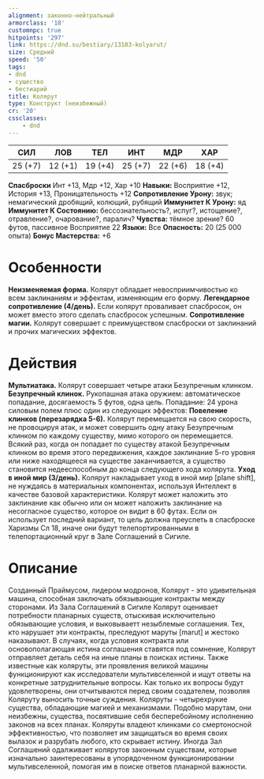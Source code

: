 ```yaml
---
alignment: законно-нейтральный
armorclass: '18'
customnpc: true
hitpoints: '297'
link: https://dnd.su/bestiary/13103-kolyarut/
size: Средний
speed: '50'
tags:
- dnd
- существо
- бестиарий
title: Колярут
type: Конструкт (неизбежный)
cr: '20'
cssclasses:
    - dnd
---
```



| СИЛ | ЛОВ | ТЕЛ | ИНТ | МДР | ХАР |
|---|---|---|---|---|---|
| 25 (+7) | 12 (+1) | 19 (+4) | 25 (+7) | 22 (+6) | 18 (+4) |
**Спасброски** Инт +13, Мдр +12, Хар +10
**Навыки:** Восприятие +12, История +13, Проницательность +12
**Сопротивление Урону:** звук; немагический дробящий, колющий, рубящий
**Иммунитет К Урону:** яд
**Иммунитет К Состоянию:** бессознательность?, испуг?, истощение?, отравление?, очарование?, паралич?
**Чувства:** тёмное зрение? 60 футов, пассивное Восприятие 22
**Языки:** Все
**Опасность:** 20 (25 000 опыта)
**Бонус Мастерства:** +6


# Особенности
**Неизменяемая форма.** Колярут обладает невосприимчивостью ко всем заклинаниям и эффектам, изменяющим его форму.
**Легендарное сопротивление (4/день).** Если колярут проваливает спасбросок, он может вместо этого сделать спасбросок успешным.
**Сопротивление магии.** Колярут совершает с преимуществом спасброски от заклинаний и прочих магических эффектов.


# Действия
**Мультиатака.** Колярут совершает четыре атаки Безупречным клинком.
**Безупречный клинок.** Рукопашная атака оружием: автоматическое попадание, досягаемость 5 футов, одна цель. Попадание: 24 урона силовым полем плюс один из следующих эффектов:
**Повеление клинков (перезарядка 5-6).** Колярут перемещается на свою скорость, не провоцируя атак, и может совершить одну атаку Безупречным клинком по каждому существу, мимо которого он перемещается. Всякий раз, когда он попадает по существу атакой Безупречным клинком во время этого передвижения, каждое заклинание 5-го уровня или ниже находящееся на существе заканчивается, а существо становится недееспособным до конца следующего хода колярута.
**Уход в иной мир (3/день).** Колярут накладывает уход в иной мир [plane shift], не нуждаясь в материальных компонентах, используя Интеллект в качестве базовой характеристики. Колярут может наложить это заклинание как обычно или он может наложить заклинание на несогласное существо, которое он видит в 60 футах. Если он использует последний вариант, то цель должна преуспеть в спасброске Харизмы Сл 18, иначе они будут телепортированными в телепортационный круг в Зале Соглашений в Сигиле.


# Описание
Созданный Праймусом, лидером модронов, Колярут - это удивительная машина, способная заключать обязывающие контракты между сторонами. Из Зала Соглашений в Сигиле Колярут оценивает потребности планарных существ, отыскивая исключительно обязывающие условия, и выковываетт незыблемые соглашения. Тех, кто нарушает эти контракты, преследуют маруты [marut] и жестоко наказывают. В случаях, когда условия контракта или основополагающая истина соглашения ставятся под сомнение, Колярут отправляет деталь себя на иные планы в поисках истины. Также известные как коляруты, эти проявления великой машины функционируют как исследователи мультивселенной и ищут ответы на конкретные затруднительные вопросы. Как только их вопросы будут удовлетворены, они отчитываются перед своим создателем, позволяя Коляруту выносить точные суждения. Коляруты - четырехрукие существа, обладающие магией и механизмами. Подобно марутам, они неизбежны, существа, посвятившие себя бесперебойному исполнению законов на всех планах. Коляруты владеют клинками со смертоносной эффективностью, что позволяет им защищаться во время своих вылазок и разрубать любого, кто скрывает истину. Иногда Зал Соглашений одалживает колярутов законным существам, которые изначально заинтересованы в упорядоченном функционировании мультивселенной, помогая им в поиске ответов планарной важности.